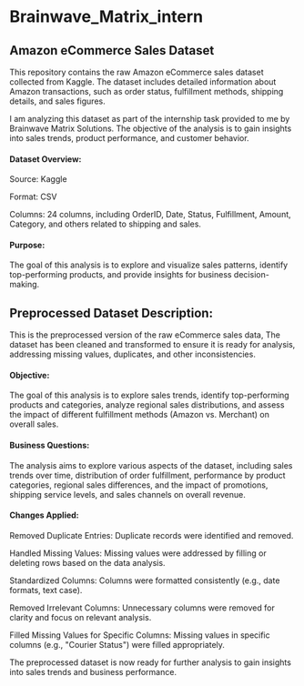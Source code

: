# Brainwave_Matrix_intern
## Amazon eCommerce Sales Dataset

This repository contains the raw Amazon eCommerce sales dataset collected from Kaggle. The dataset includes detailed information about Amazon transactions, such as order status, fulfillment methods, shipping details, and sales figures.

I am analyzing this dataset as part of the internship task provided to me by Brainwave Matrix Solutions. The objective of the analysis is to gain insights into sales trends, product performance, and customer behavior.

#### Dataset Overview:

Source: Kaggle

Format: CSV

Columns: 24 columns, including OrderID, Date, Status, Fulfillment, Amount, Category, and others related to shipping and sales.


#### Purpose:

The goal of this analysis is to explore and visualize sales patterns, identify top-performing products, and provide insights for business decision-making.

## Preprocessed Dataset Description:

This is the preprocessed version of the raw eCommerce sales data, The dataset has been cleaned and transformed to ensure it is ready for analysis, addressing missing values, duplicates, and other inconsistencies.

#### Objective:
The goal of this analysis is to explore sales trends, identify top-performing products and categories, analyze regional sales distributions, and assess the impact of different fulfillment methods (Amazon vs. Merchant) on overall sales.

#### Business Questions:
The analysis aims to explore various aspects of the dataset, including sales trends over time, distribution of order fulfillment, performance by product categories, regional sales differences, and the impact of promotions, shipping service levels, and sales channels on overall revenue.

#### Changes Applied:

Removed Duplicate Entries: Duplicate records were identified and removed.

Handled Missing Values: Missing values were addressed by filling or deleting rows based on the data analysis.

Standardized Columns: Columns were formatted consistently (e.g., date formats, text case).

Removed Irrelevant Columns: Unnecessary columns were removed for clarity and focus on relevant analysis.

Filled Missing Values for Specific Columns: Missing values in specific columns (e.g., "Courier Status") were filled appropriately.


The preprocessed dataset is now ready for further analysis to gain insights into sales trends and business performance.
